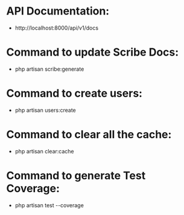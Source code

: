 # API Documentation:

-   http://localhost:8000/api/v1/docs

# Command to update Scribe Docs:

-   php artisan scribe:generate

# Command to create users:

-   php artisan users:create

# Command to clear all the cache:

-   php artisan clear:cache

# Command to generate Test Coverage:

-   php artisan test --coverage
